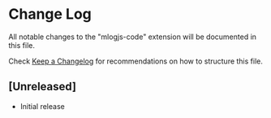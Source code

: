 # Change Log

All notable changes to the "mlogjs-code" extension will be documented in this file.

Check [Keep a Changelog](http://keepachangelog.com/) for recommendations on how to structure this file.

## [Unreleased]

- Initial release